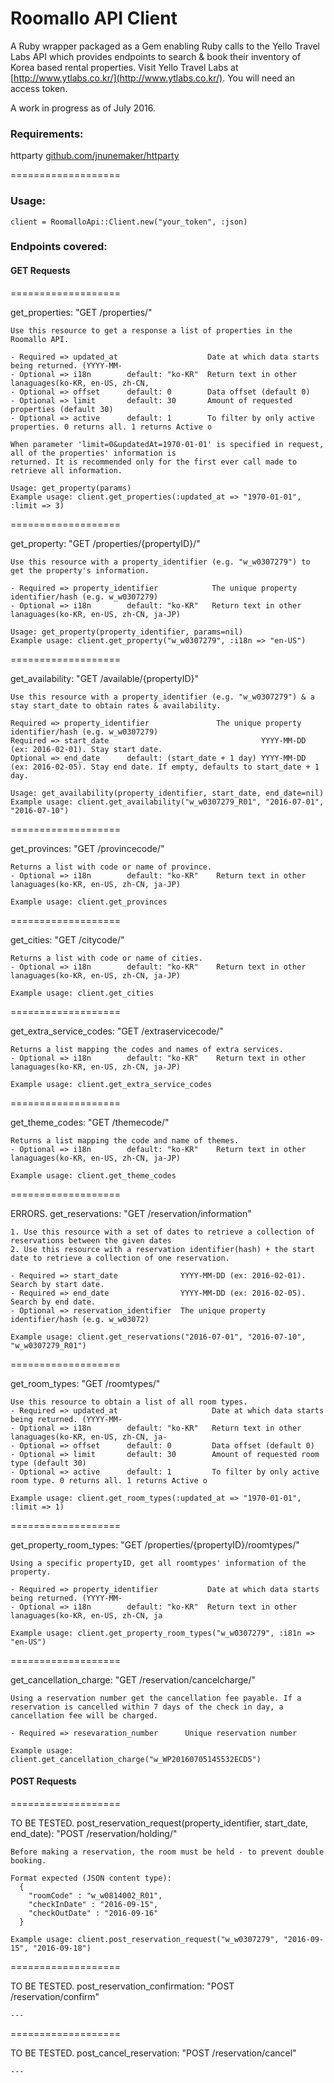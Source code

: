 Roomallo API Client
===================

A Ruby wrapper packaged as a Gem enabling Ruby calls to the Yello Travel Labs API which provides endpoints to search & book their inventory of Korea based rental properties. Visit Yello Travel Labs at [http://www.ytlabs.co.kr/](http://www.ytlabs.co.kr/). You will need an access token.

A work in progress as of July 2016.

### Requirements:

httparty [github.com/jnunemaker/httparty](http://www.github.com/jnunemaker/httparty)

===================

### Usage:

```
client = RoomalloApi::Client.new("your_token", :json)
```

### Endpoints covered:

#### GET Requests
===================

get_properties:     "GET /properties/"
```
Use this resource to get a response a list of properties in the Roomallo API.

- Required => updated_at                    Date at which data starts being returned. (YYYY-MM-
- Optional => i18n        default: "ko-KR"  Return text in other lanaguages(ko-KR, en-US, zh-CN,
- Optional => offset      default: 0        Data offset (default 0)
- Optional => limit       default: 30       Amount of requested properties (default 30)
- Optional => active      default: 1        To filter by only active properties. 0 returns all. 1 returns Active o

When parameter 'limit=0&updatedAt=1970-01-01' is specified in request, all of the properties' information is
returned. It is recommended only for the first ever call made to retrieve all information.

Usage: get_property(params)
Example usage: client.get_properties(:updated_at => "1970-01-01", :limit => 3)
```
===================

get_property:       "GET /properties/{propertyID}/"
```
Use this resource with a property_identifier (e.g. "w_w0307279") to get the property's information.

- Required => property_identifier            The unique property identifier/hash (e.g. w_w0307279)
- Optional => i18n        default: "ko-KR"   Return text in other lanaguages(ko-KR, en-US, zh-CN, ja-JP)

Usage: get_property(property_identifier, params=nil)
Example usage: client.get_property("w_w0307279", :i18n => "en-US")
```
===================

get_availability:     "GET /available/{propertyID}"
```
Use this resource with a property_identifier (e.g. "w_w0307279") & a stay start_date to obtain rates & availability.

Required => property_identifier               The unique property identifier/hash (e.g. w_w0307279)
Required => start_date                                  YYYY-MM-DD (ex: 2016-02-01). Stay start date.
Optional => end_date      default: (start_date + 1 day) YYYY-MM-DD (ex: 2016-02-05). Stay end date. If empty, defaults to start_date + 1 day.

Usage: get_availability(property_identifier, start_date, end_date=nil)
Example usage: client.get_availability("w_w0307279_R01", "2016-07-01", "2016-07-10")
```
===================

get_provinces:        "GET /provincecode/"
```
Returns a list with code or name of province.
- Optional => i18n        default: "ko-KR"    Return text in other lanaguages(ko-KR, en-US, zh-CN, ja-JP)

Example usage: client.get_provinces
```
===================

get_cities:       "GET /citycode/"
```
Returns a list with code or name of cities.
- Optional => i18n        default: "ko-KR"    Return text in other lanaguages(ko-KR, en-US, zh-CN, ja-JP)

Example usage: client.get_cities
```
===================


get_extra_service_codes: "GET /extraservicecode/"
```
Returns a list mapping the codes and names of extra services.
- Optional => i18n        default: "ko-KR"    Return text in other lanaguages(ko-KR, en-US, zh-CN, ja-JP)

Example usage: client.get_extra_service_codes
```
===================

get_theme_codes:      "GET /themecode/"
```
Returns a list mapping the code and name of themes.
- Optional => i18n        default: "ko-KR"    Return text in other lanaguages(ko-KR, en-US, zh-CN, ja-JP)

Example usage: client.get_theme_codes
```
===================

ERRORS. get_reservations:     "GET /reservation/information"
```
1. Use this resource with a set of dates to retrieve a collection of reservations between the given dates
2. Use this resource with a reservation identifier(hash) + the start date to retrieve a collection of one reservation.

- Required => start_date              YYYY-MM-DD (ex: 2016-02-01). Search by start date.
- Required => end_date                YYYY-MM-DD (ex: 2016-02-05). Search by end date.
- Optional => reservation_identifier  The unique property identifier/hash (e.g. w_w03072)

Example usage: client.get_reservations("2016-07-01", "2016-07-10", "w_w0307279_R01")
```
===================

get_room_types:       "GET /roomtypes/"
```
Use this resource to obtain a list of all room types.
- Required => updated_at                     Date at which data starts being returned. (YYYY-MM-
- Optional => i18n        default: "ko-KR"   Return text in other lanaguages(ko-KR, en-US, zh-CN, ja-
- Optional => offset      default: 0         Data offset (default 0)
- Optional => limit       default: 30        Amount of requested room type (default 30)
- Optional => active      default: 1         To filter by only active room type. 0 returns all. 1 returns Active o

Example usage: client.get_room_types(:updated_at => "1970-01-01", :limit => 1)
```
===================

get_property_room_types: "GET /properties/{propertyID}/roomtypes/"
```
Using a specific propertyID, get all roomtypes' information of the property.

- Required => property_identifier           Date at which data starts being returned. (YYYY-MM-
- Optional => i18n        default: "ko-KR"  Return text in other lanaguages(ko-KR, en-US, zh-CN, ja

Example usage: client.get_property_room_types("w_w0307279", :i81n => "en-US")
```
===================

get_cancellation_charge: "GET /reservation/cancelcharge/"
```
Using a reservation number get the cancellation fee payable. If a reservation is cancelled within 7 days of the check in day, a cancellation fee will be charged.

- Required => resevaration_number      Unique reservation number

Example usage: client.get_cancellation_charge("w_WP20160705145532ECD5")
```

#### POST Requests
===================

TO BE TESTED. post_reservation_request(property_identifier, start_date, end_date):     "POST /reservation/holding/"
```
Before making a reservation, the room must be held - to prevent double booking.

Format expected (JSON content type):
  {
    "roomCode" : "w_w0814002_R01",
    "checkInDate" : "2016-09-15",
    "checkOutDate" : "2016-09-16"
  }

Example usage: client.post_reservation_request("w_w0307279", "2016-09-15", "2016-09-18")
```
===================


TO BE TESTED. post_reservation_confirmation: "POST /reservation/confirm"
```
---
```
===================

TO BE TESTED. post_cancel_reservation:     "POST /reservation/cancel"
```
---
```
